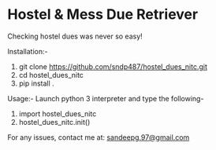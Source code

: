 # Hostel & Mess Due Retriever
Checking hostel dues was never so easy!

Installation:-
1. git clone https://github.com/sndp487/hostel_dues_nitc.git
2. cd hostel_dues_nitc
3. pip install .


Usage:-
Launch python 3 interpreter and type the following-
1. import hostel_dues_nitc
2. hostel_dues_nitc.init()

For any issues, contact me at: sandeepg.97@gmail.com